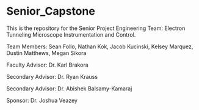 # Senior_Capstone

This is the repository for the Senior Project Engineering Team: Electron Tunneling Microscope Instrumentation and Control. 

Team Members: Sean Follo, Nathan Kok, Jacob Kucinski, Kelsey Marquez, Dustin Matthews, Megan Sikora

Faculty Advisor: Dr. Karl Brakora

Secondary Advisor: Dr. Ryan Krauss

Secondary Advisor: Dr. Abishek Balsamy-Kamaraj

Sponsor: Dr. Joshua Veazey
